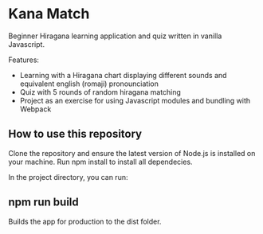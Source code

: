 # Kana Match
Beginner Hiragana learning application and quiz written in vanilla Javascript. 

Features: 
- Learning with a Hiragana chart displaying different sounds and equivalent english (romaji) pronounciation
- Quiz with 5 rounds of random hiragana matching
- Project as an exercise for using Javascript modules and bundling with Webpack

## How to use this repository

Clone the repository and ensure the latest version of Node.js is installed on your machine.
Run npm install to install all dependecies. 

In the project directory, you can run:

## npm run build 
Builds the app for production to the dist folder.  
